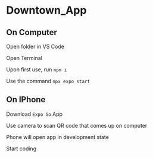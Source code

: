 # Downtown_App

## On Computer
Open folder in VS Code

Open Terminal

Upon first use, run ```npm i```

Use the command ```npx expo start```

## On IPhone
Download ```Expo Go``` App

Use camera to scan QR code that comes up on computer

Phone will open app in development state

Start coding
